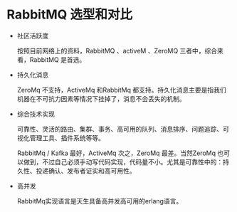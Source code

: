 # RabbitMQ 选型和对比
- 社区活跃度
    
    按照目前网络上的资料，RabbitMQ 、activeM 、ZeroMQ 三者中，综合来看，RabbitMQ 是首选。
- 持久化消息

    ZeroMq 不支持，ActiveMq 和RabbitMq 都支持。持久化消息主要是指我们机器在不可抗力因素等情况下挂掉了，消息不会丢失的机制。
- 综合技术实现

    可靠性、灵活的路由、集群、事务、高可用的队列、消息排序、问题追踪、可视化管理工具、插件系统等等。
    
    RabbitMq / Kafka 最好，ActiveMq 次之，ZeroMq 最差。当然ZeroMq 也可以做到，不过自己必须手动写代码实现，代码量不小。尤其是可靠性中的：持久性、投递确认、发布者证实和高可用性。
- 高并发
    
    RabbitMq实现语言是天生具备高并发高可用的erlang语言。